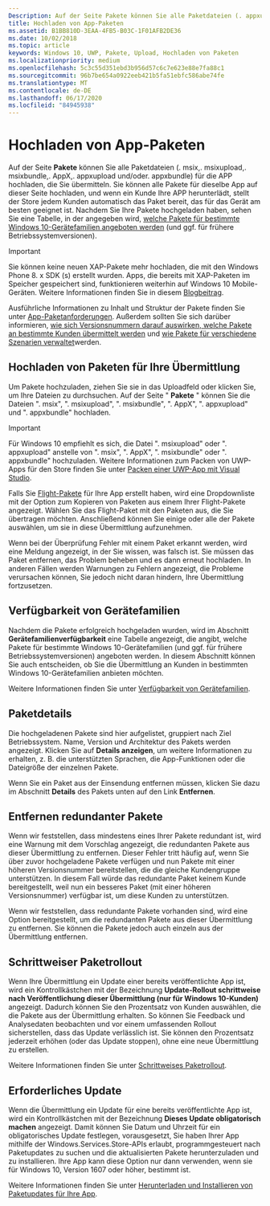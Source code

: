 ```yaml
---
Description: Auf der Seite Pakete können Sie alle Paketdateien (. appxupload,. AppX,. appxbundle und/oder. xap) für die von Ihnen übermittelt App hochladen.
title: Hochladen von App-Paketen
ms.assetid: B1BB810D-3EAA-4FB5-B03C-1F01AFB2DE36
ms.date: 10/02/2018
ms.topic: article
keywords: Windows 10, UWP, Pakete, Upload, Hochladen von Paketen
ms.localizationpriority: medium
ms.openlocfilehash: 5c3c55d351ebd3b956d57c6c7e623e88e7fa88c1
ms.sourcegitcommit: 96b7be654a0922eeb421b5fa51ebfc586abe74fe
ms.translationtype: MT
ms.contentlocale: de-DE
ms.lasthandoff: 06/17/2020
ms.locfileid: "84945938"
---
```

# <a name="upload-app-packages"></a>Hochladen von App-Paketen

Auf der Seite **Pakete** können Sie alle Paketdateien (. msix,. msixupload,. msixbundle,. AppX,. appxupload und/oder. appxbundle) für die APP hochladen, die Sie übermitteln. Sie können alle Pakete für dieselbe App auf dieser Seite hochladen, und wenn ein Kunde Ihre APP herunterlädt, stellt der Store jedem Kunden automatisch das Paket bereit, das für das Gerät am besten geeignet ist. Nachdem Sie Ihre Pakete hochgeladen haben, sehen Sie eine Tabelle, in der angegeben wird, [welche Pakete für bestimmte Windows 10-Gerätefamilien angeboten werden](#device-family-availability) (und ggf. für frühere Betriebssystemversionen).

> [!IMPORTANT]
> Sie können keine neuen XAP-Pakete mehr hochladen, die mit den Windows Phone 8. x SDK (s) erstellt wurden. Apps, die bereits mit XAP-Paketen im Speicher gespeichert sind, funktionieren weiterhin auf Windows 10 Mobile-Geräten. Weitere Informationen finden Sie in diesem [Blogbeitrag](https://blogs.windows.com/windowsdeveloper/2018/08/20/important-dates-regarding-apps-with-windows-phone-8-x-and-earlier-and-windows-8-8-1-packages-submitted-to-microsoft-store).

Ausführliche Informationen zu Inhalt und Struktur der Pakete finden Sie unter [App-Paketanforderungen](app-package-requirements.md). Außerdem sollten Sie sich darüber informieren, [wie sich Versionsnummern darauf auswirken, welche Pakete an bestimmte Kunden übermittelt werden](package-version-numbering.md) und [wie Pakete für verschiedene Szenarien verwaltet](guidance-for-app-package-management.md)werden.


## <a name="uploading-packages-to-your-submission"></a>Hochladen von Paketen für Ihre Übermittlung

Um Pakete hochzuladen, ziehen Sie sie in das Uploadfeld oder klicken Sie, um Ihre Dateien zu durchsuchen. Auf der Seite " **Pakete** " können Sie die Dateien ". msix", ". msixupload", ". msixbundle", ". AppX", ". appxupload" und ". appxbundle" hochladen.

> [!IMPORTANT]
> Für Windows 10 empfiehlt es sich, die Datei ". msixupload" oder ". appxupload" anstelle von ". msix", ". AppX", ". msixbundle" oder ". appxbundle" hochzuladen.  Weitere Informationen zum Packen von UWP-Apps für den Store finden Sie unter [Packen einer UWP-App mit Visual Studio](/windows/msix/package/packaging-uwp-apps).

Falls Sie [Flight-Pakete](package-flights.md) für Ihre App erstellt haben, wird eine Dropdownliste mit der Option zum Kopieren von Paketen aus einem Ihrer Flight-Pakete angezeigt. Wählen Sie das Flight-Paket mit den Paketen aus, die Sie übertragen möchten. Anschließend können Sie einige oder alle der Pakete auswählen, um sie in diese Übermittlung aufzunehmen.

Wenn bei der Überprüfung Fehler mit einem Paket erkannt werden, wird eine Meldung angezeigt, in der Sie wissen, was falsch ist. Sie müssen das Paket entfernen, das Problem beheben und es dann erneut hochladen. In anderen Fällen werden Warnungen zu Fehlern angezeigt, die Probleme verursachen können, Sie jedoch nicht daran hindern, Ihre Übermittlung fortzusetzen.


## <a name="device-family-availability"></a>Verfügbarkeit von Gerätefamilien

Nachdem die Pakete erfolgreich hochgeladen wurden, wird im Abschnitt **Gerätefamilienverfügbarkeit** eine Tabelle angezeigt, die angibt, welche Pakete für bestimmte Windows 10-Gerätefamilien (und ggf. für frühere Betriebssystemversionen) angeboten werden. In diesem Abschnitt können Sie auch entscheiden, ob Sie die Übermittlung an Kunden in bestimmten Windows 10-Gerätefamilien anbieten möchten.

Weitere Informationen finden Sie unter [Verfügbarkeit von Gerätefamilien](device-family-availability.md).


## <a name="package-details"></a>Paketdetails

Die hochgeladenen Pakete sind hier aufgelistet, gruppiert nach Ziel Betriebssystem. Name, Version und Architektur des Pakets werden angezeigt. Klicken Sie auf **Details anzeigen**, um weitere Informationen zu erhalten, z. B. die unterstützten Sprachen, die App-Funktionen oder die Dateigröße der einzelnen Pakete.

Wenn Sie ein Paket aus der Einsendung entfernen müssen, klicken Sie dazu im Abschnitt **Details** des Pakets unten auf den Link **Entfernen**.


## <a name="removing-redundant-packages"></a>Entfernen redundanter Pakete

Wenn wir feststellen, dass mindestens eines Ihrer Pakete redundant ist, wird eine Warnung mit dem Vorschlag angezeigt, die redundanten Pakete aus dieser Übermittlung zu entfernen. Dieser Fehler tritt häufig auf, wenn Sie über zuvor hochgeladene Pakete verfügen und nun Pakete mit einer höheren Versionsnummer bereitstellen, die die gleiche Kundengruppe unterstützen. In diesem Fall würde das redundante Paket keinem Kunde bereitgestellt, weil nun ein besseres Paket (mit einer höheren Versionsnummer) verfügbar ist, um diese Kunden zu unterstützen.

Wenn wir feststellen, dass redundante Pakete vorhanden sind, wird eine Option bereitgestellt, um die redundanten Pakete aus dieser Übermittlung zu entfernen. Sie können die Pakete jedoch auch einzeln aus der Übermittlung entfernen.


## <a name="gradual-package-rollout"></a>Schrittweiser Paketrollout

Wenn Ihre Übermittlung ein Update einer bereits veröffentlichte App ist, wird ein Kontrollkästchen mit der Bezeichnung **Update-Rollout schrittweise nach Veröffentlichung dieser Übermittlung (nur für Windows 10-Kunden)** angezeigt. Dadurch können Sie den Prozentsatz von Kunden auswählen, die die Pakete aus der Übermittlung erhalten. So können Sie Feedback und Analysedaten beobachten und vor einem umfassenden Rollout sicherstellen, dass das Update verlässlich ist. Sie können den Prozentsatz jederzeit erhöhen (oder das Update stoppen), ohne eine neue Übermittlung zu erstellen. 

Weitere Informationen finden Sie unter [Schrittweises Paketrollout](gradual-package-rollout.md).


## <a name="mandatory-update"></a>Erforderliches Update

Wenn die Übermittlung ein Update für eine bereits veröffentlichte App ist, wird ein Kontrollkästchen mit der Bezeichnung **Dieses Update obligatorisch machen** angezeigt. Damit können Sie Datum und Uhrzeit für ein obligatorisches Update festlegen, vorausgesetzt, Sie haben Ihrer App mithilfe der Windows.Services.Store-APIs erlaubt, programmgesteuert nach Paketupdates zu suchen und die aktualisierten Pakete herunterzuladen und zu installieren. Ihre App kann diese Option nur dann verwenden, wenn sie für Windows 10, Version 1607 oder höher, bestimmt ist.

Weitere Informationen finden Sie unter [Herunterladen und Installieren von Paketupdates für Ihre App](../packaging/self-install-package-updates.md).

 




